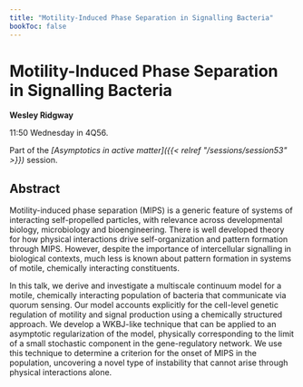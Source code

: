 ```yaml
---
title: "Motility-Induced Phase Separation in Signalling Bacteria"
bookToc: false
---
```


# Motility-Induced Phase Separation in Signalling Bacteria

**Wesley Ridgway**

11:50 Wednesday in 4Q56.

Part of the *[Asymptotics in active matter]({{< relref "/sessions/session53" >}})* session.

## Abstract

Motility-induced phase separation (MIPS) is a generic feature of systems of interacting self-propelled particles, with relevance across developmental biology, microbiology and bioengineering. There is well developed theory for how physical interactions drive self-organization and pattern formation through MIPS. However, despite the importance of intercellular signalling in biological contexts, much less is known about pattern formation in systems of motile, chemically interacting constituents.

In this talk, we derive and investigate a multiscale continuum model for a motile, chemically interacting population of bacteria that communicate via quorum sensing. Our model accounts explicitly for the cell-level genetic regulation of motility and signal production using a chemically structured approach. We develop a WKBJ-like technique that can be applied to an asymptotic regularization of the model, physically corresponding to the limit of a small stochastic component in the gene-regulatory network. We use this technique to determine a criterion for the onset of MIPS in the population, uncovering a novel type of instability that cannot arise through physical interactions alone.



